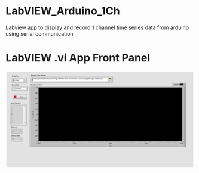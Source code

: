 # LabVIEW_Arduino_1Ch
Labview app to display and record 1 channel time series data from arduino using serial communication

# LabVIEW .vi App Front Panel
![Continuous Serial Read 05_FP.png](./Continuous%20Serial%20Read%2005_FP.png)

